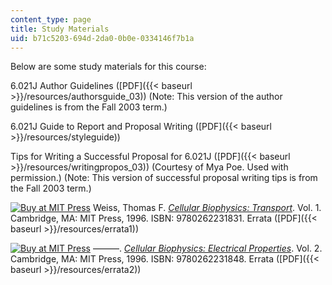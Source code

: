 ```yaml
---
content_type: page
title: Study Materials
uid: b71c5203-694d-2da0-0b0e-0334146f7b1a
---
```


Below are some study materials for this course:

6.021J Author Guidelines ([PDF]({{< baseurl >}}/resources/authorsguide_03)) (Note: This version of the author guidelines is from the Fall 2003 term.)

6.021J Guide to Report and Proposal Writing ([PDF]({{< baseurl >}}/resources/styleguide))

Tips for Writing a Successful Proposal for 6.021J ([PDF]({{< baseurl >}}/resources/writingpropos_03)) (Courtesy of Mya Poe. Used with permission.) (Note: This version of successful proposal writing tips is from the Fall 2003 term.)

[![Buy at MIT Press](/images/mp_logo.gif)](https://mitpress.mit.edu/9780262231831) Weiss, Thomas F. [_Cellular Biophysics: Transport_](https://mitpress.mit.edu/9780262231831). Vol. 1. Cambridge, MA: MIT Press, 1996. ISBN: 9780262231831. Errata ([PDF]({{< baseurl >}}/resources/errata1))

[![Buy at MIT Press](/images/mp_logo.gif)](https://mitpress.mit.edu/9780262231848) ———. [_Cellular Biophysics: Electrical Properties_](https://mitpress.mit.edu/9780262231848). Vol. 2. Cambridge, MA: MIT Press, 1996. ISBN: 9780262231848. Errata ([PDF]({{< baseurl >}}/resources/errata2))